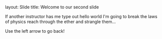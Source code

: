 layout: Slide
title: Welcome to our second slide

If another instructor has me type out hello world I'm going to break the laws of physics reach through the ether and strangle them...

Use the left arrow to go back!
